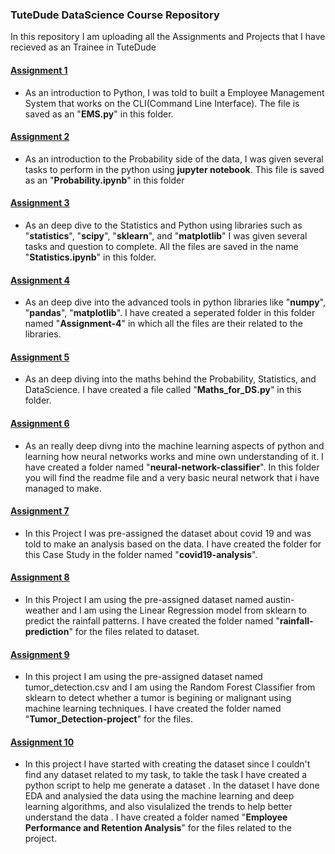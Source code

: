 ### TuteDude DataScience Course Repository

In this repository I am uploading all the Assignments and Projects that I have recieved as an Trainee in TuteDude

#### [Assignment 1](EMS.py)
- As an introduction to Python, I was told to built a Employee Management System that works on the CLI(Command Line Interface). The file is saved as an "__EMS.py__" in this folder.

#### [Assignment 2](Probability.ipynb)
- As an introduction to the Probability side of the data, I was given several tasks to perform in the python using __jupyter notebook__. This file is saved as an "__Probability.ipynb__" in this folder

#### [Assignment 3](Statistics.ipynb) 
- As an deep dive to the Statistics and Python using libraries such as "__statistics__", "__scipy__", "__sklearn__", and "__matplotlib__" I was given several tasks and question to complete. All the files are saved in the name "__Statistics.ipynb__" in this folder.

#### [Assignment 4](Assignment-4)
- As an deep dive into the advanced tools in python libraries like "__numpy__", "__pandas__", "__matplotlib__". I have created a seperated folder in this folder named "__Assignment-4__" in which all the files are their related to the libraries.

#### [Assignment 5](Maths_for_DS.py)
- As an deep diving into the maths behind the Probability, Statistics, and DataScience. I have created a file called "__Maths_for_DS.py__" in this folder.

#### [Assignment 6](neural-network-classifier)
- As an really deep divng into the machine learning aspects of python and learning how neural networks works and mine own understanding of it. I have created a folder named "__neural-network-classifier__". In this folder you will find the readme file and a very basic neural network that i have managed to make.

#### [Assignment 7](covid19-analysis)
- In this Project I was pre-assigned the dataset about covid 19 and was told to make an analysis based on the data. I have created the folder for this Case Study in the folder named "__covid19-analysis__". 

#### [Assignment 8](rainfall-prediction)
- In this Project I am using the pre-assigned dataset named austin-weather and I am using the Linear Regression model from sklearn to predict the rainfall patterns. I have created the folder named "__rainfall-prediction__" for the files related to dataset.

#### [Assignment 9](Tumor_Detection-project)
- In this project I am using the pre-assigned dataset named tumor_detection.csv and I am using the Random Forest Classifier from sklearn to detect whether a tumor is begining or malignant using machine learning techniques. I have created the folder named "__Tumor_Detection-project__" for the files.

#### [Assignment 10](https://github.com/WizenTree/TuteDude-DataScienceProjects/tree/4a75770fdeae0b1cc5bf3ab2fa78d2f3b40b7977/Employee%20Performance%20and%20Retention%20Analysis)
- In this project I have started with creating the dataset since I couldn't find any dataset related to my task, to takle the task I have created a python script to help me generate a dataset . In the dataset I have done EDA and analysied the data using the machine learning and deep learning algorithms, and also visulalized the trends to help better understand the data . I have created a folder named "__Employee Performance and Retention Analysis__" for the files related to the project.

